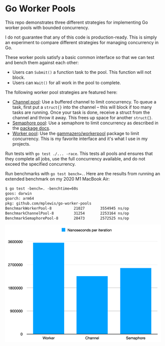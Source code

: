 # Go Worker Pools

This repo demonstrates three different strategies for implementing Go worker
pools with bounded concurrency.

I do not guarantee that any of this code is production-ready. This is simply an
experiment to compare different strategies for managing concurrency in Go.

These worker pools satisfy a basic common interface so that we can test and
bench them against each other:

- Users can `Submit()` a function task to the pool. This function will not
  block.
- Users can `Wait()` for all work in the pool to complete.

The following worker pool strategies are featured here:

- [Channel pool](channelpool.go): Use a buffered channel to limit concurrency.
  To queue a task, first put a `struct{}` into the channel – this will block if
  too many tasks are running. Once your task is done, receive a struct from the
  channel and throw it away. This frees up space for another `struct{}`.
- [Semaphore pool](semaphorepool.go): Use a semaphore to limit concurrency as
  described in the
  [package docs](https://pkg.go.dev/golang.org/x/sync@v0.0.0-20220722155255-886fb9371eb4/semaphore#example-package-WorkerPool).
- [Worker pool](workerpool.go): Use the
  [gammazero/workerpool](https://github.com/gammazero/workerpool) package to
  limit concurrency. This is my favorite interface and it's what I use in my
  projects.

Run tests with `go test ./... -race`. This tests all pools and ensures that they
complete all jobs, use the full concurrency available, and do not exceed the
specified concurrency.

Run benchmarks with `go test bench=.`. Here are the results from running an
extended benchmark on my 2020 M1 MacBook Air:

```
$ go test -bench=. -benchtime=60s
goos: darwin
goarch: arm64
pkg: github.com/mplewis/go-worker-pools
BenchmarkWorkerPool-8      	   21027	   3554945 ns/op
BenchmarkChannelPool-8     	   31254	   2253164 ns/op
BenchmarkSemaphorePool-8   	   28473	   2572525 ns/op
```

![Bar graph of benchmark results](assets/benchmarks.png)
